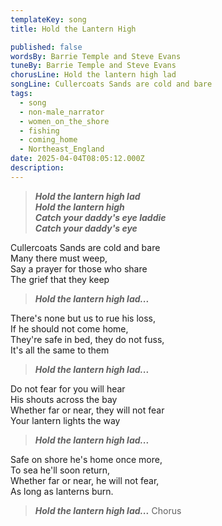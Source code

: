```yaml
---
templateKey: song
title: Hold the Lantern High

published: false
wordsBy: Barrie Temple and Steve Evans
tuneBy: Barrie Temple and Steve Evans
chorusLine: Hold the lantern high lad
songLine: Cullercoats Sands are cold and bare
tags:
  - song
  - non-male_narrator
  - women_on_the_shore
  - fishing
  - coming_home
  - Northeast_England
date: 2025-04-04T08:05:12.000Z
description: 
---
```

>***Hold the lantern high lad\
Hold the lantern high\
Catch your daddy's eye laddie\
Catch your daddy's eye***

Cullercoats Sands are cold and bare\
Many there must weep,\
Say a prayer for those who share\
The grief that they keep

>***Hold the lantern high lad...***

There's none but us to rue his loss,\
If he should not come home,\
They're safe in bed, they do not fuss,\
It's all the same to them

>***Hold the lantern high lad...***

Do not fear for you will hear\
His shouts across the bay\
Whether far or near, they will not fear\
Your lantern lights the way

>***Hold the lantern high lad...***

Safe on shore he's home once more,\
To sea he'll soon return,\
Whether far or near, he will not fear,\
As long as lanterns burn.

>***Hold the lantern high lad...***
Chorus
